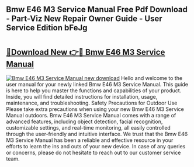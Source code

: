 ## Bmw E46 M3 Service Manual Free Pdf Download - Part-Viz New Repair Owner Guide - User Service Edition bFeJg

# <h2><a href="http://bc50867.oget.top/?id=Bmw+E46+M3+Service+Manual">🔗Download New 👉🔴 Bmw E46 M3 Service Manual</a></h2>

[![Bmw E46 M3 Service Manual new download](https://i.imgur.com/5g1atiW.png)](http://bc50867.oget.top/?id=Bmw+E46+M3+Service+Manual)
Hello and welcome to the user manual for your newly linked Bmw E46 M3 Service Manual. This guide is here to help you master the functions and capabilities of your product. Inside, you will find detailed instructions for installation, usage, maintenance, and troubleshooting. Safety Precautions for Outdoor Use Please take extra precautions when using your new Bmw E46 M3 Service Manual outdoors. Bmw E46 M3 Service Manual comes with a range of advanced features, including object detection, facial recognition, customizable settings, and real-time monitoring, all easily controlled through the user-friendly and intuitive interface. We trust that the Bmw E46 M3 Service Manual has been a reliable and effective resource in your efforts to learn the ins and outs of your new device. In case of any queries or concerns, please do not hesitate to reach out to our customer service team.
